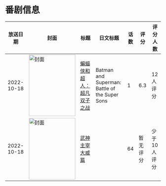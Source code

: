# 番剧信息

|放送日期|封面|标题|日文标题|话数|评分|评分人数|
|---|---|---|---|---|---|---|
|2022-10-18|<img src="https://lain.bgm.tv/pic/cover/c/9a/16/398542_9Azn3.jpg" alt="封面" style="width:150px;height:200px;object-fit:cover;">|[蝙蝠侠和超人：超凡双子之战](https://bangumi.tv/subject/398542)|Batman and Superman: Battle of the Super Sons|1|6.3|12人评分|
|2022-10-18|<img src="https://lain.bgm.tv/pic/cover/c/77/7e/466778_SpN7I.jpg" alt="封面" style="width:150px;height:200px;object-fit:cover;">|[武神主宰 大威篇](https://bangumi.tv/subject/466778)||64|暂无评分|少于10人评分|
